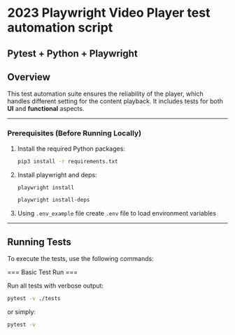 # 2023 Playwright Video Player test automation script
## Pytest + Python + Playwright

## Overview


This test automation suite ensures the reliability of the player, which handles different setting for the content playback. It includes tests for both **UI** and **functional** aspects.

---
### Prerequisites (Before Running Locally)

1. Install the required Python packages:

   ```bash
   pip3 install -r requirements.txt
   ```
2. Install playwright and deps:

   ```bash
   playwright install
   
   playwright install-deps
   ```
3. Using `.env_example` file create `.env` file to load environment variables

---
## Running Tests

To execute the tests, use the following commands:

=== Basic Test Run ===

Run all tests with verbose output:
```bash
pytest -v ./tests 
```

or simply:

```bash
pytest -v
```